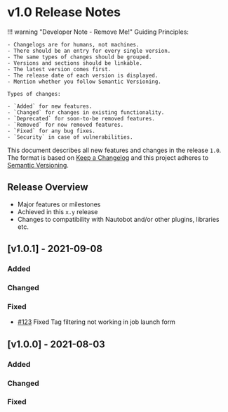 # v1.0 Release Notes

!!! warning "Developer Note - Remove Me!"
    Guiding Principles:

    - Changelogs are for humans, not machines.
    - There should be an entry for every single version.
    - The same types of changes should be grouped.
    - Versions and sections should be linkable.
    - The latest version comes first.
    - The release date of each version is displayed.
    - Mention whether you follow Semantic Versioning.

    Types of changes:

    - `Added` for new features.
    - `Changed` for changes in existing functionality.
    - `Deprecated` for soon-to-be removed features.
    - `Removed` for now removed features.
    - `Fixed` for any bug fixes.
    - `Security` in case of vulnerabilities.


This document describes all new features and changes in the release `1.0`. The format is based on [Keep a Changelog](https://keepachangelog.com/en/1.0.0/) and this project adheres to [Semantic Versioning](https://semver.org/spec/v2.0.0.html).

## Release Overview

- Major features or milestones
- Achieved in this `x.y` release
- Changes to compatibility with Nautobot and/or other plugins, libraries etc.

## [v1.0.1] - 2021-09-08

### Added

### Changed

### Fixed

- [#123](https://github.com/jeffkala/nautobot-plugin-config-extension/issues/123) Fixed Tag filtering not working in job launch form

## [v1.0.0] - 2021-08-03

### Added

### Changed

### Fixed
